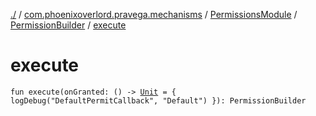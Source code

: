 [./](../../../index.md) / [com.phoenixoverlord.pravega.mechanisms](../../index.md) / [PermissionsModule](../index.md) / [PermissionBuilder](index.md) / [execute](./execute.md)

# execute

`fun execute(onGranted: () -> `[`Unit`](https://kotlinlang.org/api/latest/jvm/stdlib/kotlin/-unit/index.html)` = { logDebug("DefaultPermitCallback", "Default") }): PermissionBuilder`